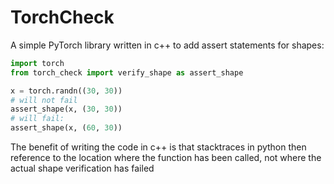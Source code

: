 # TorchCheck

A simple PyTorch library written in c++ to add assert statements for shapes:

```python
import torch
from torch_check import verify_shape as assert_shape

x = torch.randn((30, 30))
# will not fail
assert_shape(x, (30, 30))
# will fail:
assert_shape(x, (60, 30))
```

The benefit of writing the code in c++ is that stacktraces in python then reference to the location where the function
has been called, not where the actual shape verification has failed